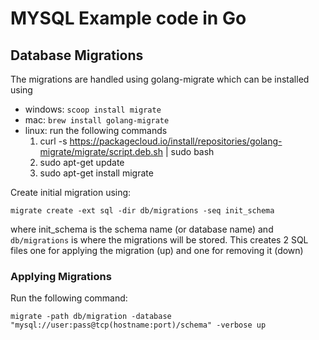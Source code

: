 # MYSQL Example code in Go


## Database Migrations

The migrations are handled using golang-migrate which can be installed using 

- windows: ```scoop install migrate``` 
- mac: ```brew install golang-migrate```
- linux: run the following commands
    1. curl -s https://packagecloud.io/install/repositories/golang-migrate/migrate/script.deb.sh | sudo bash
    2. sudo apt-get update
    3. sudo apt-get install migrate

Create initial migration using:

```migrate create -ext sql -dir db/migrations -seq init_schema```

where init_schema is the schema name (or database name) and ```db/migrations``` is where the migrations will be stored.  This creates 2 SQL files one for applying the migration (up) and one for removing it (down)


### Applying Migrations

Run the following command:

```migrate -path db/migration -database "mysql://user:pass@tcp(hostname:port)/schema" -verbose up```

